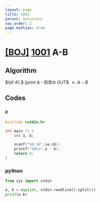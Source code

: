 ```yaml
---
layout: page
title: 1001
parent: Solutions
nav_order: 2
page.mathjax: true
---
```

# [[BOJ]](https://www.acmicpc.net/problem) [1001](https://www.acmicpc.net/problem/1001) A-B
## Algorithm

$`\bf A1.`$ [print A - B]$`\tt OUT`$ $` \leftarrow A - B`$
## Codes
### c
```c
#include <stdio.h>

int main () {
	int a, b;

	scanf("%d %d",&a,&b);
	printf("%d\n",a - b);
	return 0;
}
```
### python
```python
from sys import stdin

a, b = map(int, stdin.readline().split())
print(a-b)
```

